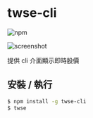 # twse-cli

![npm](https://img.shields.io/npm/v/twse-cli.svg?style=flat-square)

![screenshot](https://i.imgur.com/qJFL1hG.png)

提供 cli 介面顯示即時股價

## 安裝 / 執行

```bash
$ npm install -g twse-cli
$ twse
```
